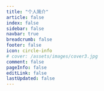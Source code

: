 ```yaml
---
title: "个人简介"
article: false
index: false
sidebar: false
navbar: true
breadcrumb: false
footer: false
icon: circle-info
# cover: /assets/images/cover3.jpg
comment: false
pageInfo: false
editLink: false
lastUpdated: false
---
```

